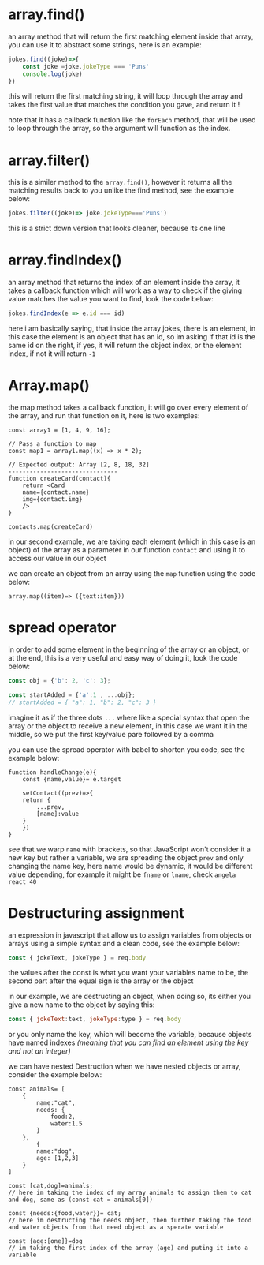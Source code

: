 # array.find()

an array method that will return the first matching element inside that array, you can use it to abstract some strings, here is an example:

```javascript 
jokes.find((joke)=>{
	const joke =joke.jokeType === 'Puns'
	console.log(joke)
})
```

this will return the first matching string, it will loop through the array and takes the first value that matches the condition you gave, and return it !

note that it has a callback function like the `forEach`  method, that will be used to loop through the array, so the argument will function as the index.

# array.filter()

this is a similer method to the `array.find()`, however it returns all the matching results back to you unlike the find method, see the example below:

```javascript
jokes.filter((joke)=> joke.jokeType==='Puns')
```

this is a strict down version that looks cleaner, because its one line


# array.findIndex()

an array method that returns the index of an element inside the array, it takes a callback function which will work as a way to check if the giving value matches the value you want to find, look the code below:

```javascript
jokes.findIndex(e => e.id === id)
```

here i am basically saying, that inside the array jokes, there is an element, in this case the element is an object that has an id, so im asking if that id is the same id on the right, if yes, it will return the object index, or the element index, if not it will return `-1` 

# Array.map()

the map method takes a callback function, it will go over every element of the array, and run that function on it, here is two examples:

```JSX
const array1 = [1, 4, 9, 16];

// Pass a function to map
const map1 = array1.map((x) => x * 2);

// Expected output: Array [2, 8, 18, 32]
-------------------------------
function createCard(contact){
	return <Card 
	name={contact.name}
	img={contact.img}
	/>
}

contacts.map(createCard)
```

in our second example, we are taking each element (which in this case is an object) of the array as a parameter in our function `contact` and using it to access our value in our object

we can create an object from an array using the `map` function using the code below:

```JS
array.map((item)=> ({text:item}))
```

# spread operator 

in order to add some element in the beginning of the array or an object, or at the end, this is a very useful and easy way of doing it, look the code below:

```javascript
const obj = {'b': 2, 'c': 3};

const startAdded = {'a':1 , ...obj};
// startAdded = { "a": 1, "b": 2, "c": 3 }
```

imagine it as if the three dots `...` where like a special syntax that open the array or the object to receive a new element, in this case we want it in the middle, so we put the first key/value pare followed by a comma

you can use the spread operator with babel to shorten you code, see the example below:

```JSX
function handleChange(e){
	const {name,value}= e.target

	setContact((prev)=>{
	return {
		...prev,
		[name]:value
	}
	})
}
```

see that we warp `name` with brackets, so that JavaScript won't consider it a new key but rather a variable, we are spreading the object `prev` and only changing the name key, here name would be dynamic, it would be different value depending, for example it might be `fname` or `lname`, check `angela react 40`

# Destructuring assignment

an expression in javascript that allow us to assign variables from objects or arrays using a simple syntax and a clean code, see the example below:

```javascript
const { jokeText, jokeType } = req.body
```

the values after the const is what you want your variables name to be, the second part after the equal sign is the array or the object

in our example, we are destructing an object, when doing so, its either you give a new name to the object by saying this:

```javascript
const { jokeText:text, jokeType:type } = req.body
```

or you only name the key, which will become the variable, because objects have named indexes  *(meaning that you can find an element using the key and not an integer)*

we can have nested Destruction when we have nested objects or array, consider the example below:

```JS
const animals= [
	{
		name:"cat",
		needs: {
			food:2,
			water:1.5
		}
	},
		{
		name:"dog",
		age: [1,2,3]
	}
]

const [cat,dog]=animals;
// here im taking the index of my array animals to assign them to cat and dog, same as (const cat = animals[0])

const {needs:{food,water}}= cat;
// here im destructing the needs object, then further taking the food and water objects from that need object as a sperate variable

const {age:[one]}=dog
// im taking the first index of the array (age) and puting it into a variable
```
